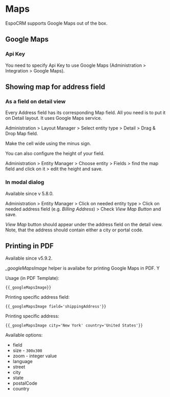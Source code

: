 # Maps

EspoCRM supports Google Maps out of the box.

## Google Maps

### Api Key

You need to specify Api Key to use Google Maps (Administration > Integration > Google Maps).


## Showing map for address field

### As a field on detail view

Every Address field has its corresponding Map field. All you need is to put it on Detail layout. It uses Google Maps service.

Administration > Layout Manager > Select entity type > Detail > Drag & Drop Map field.

Make the cell wide using the minus sign.

You can also configure the height of your field.

Administration > Entity Manager > Choose entity > Fields > find the map field and click on it > edit the height and save.

### In modal dialog

Available since v 5.8.0.

Administration > Entity Manager > Click on needed entity type > Click on needed address field (e.g. *Billing Address*) > Check *View Map Button* and save.

*View Map* button should appear under the address field on the detail view. Note, that the address should contain either a city or portal code.

## Printing in PDF

Available since v5.9.2.

*_googleMapsImage* helper is availabe for printing Google Maps in PDF. Y

Usage (in PDF Template):

```
{{_googleMapsImage}}
```

Printing specific address field:

```
{{_googleMapsImage field='shippingAddress'}}
```

Printing specific address:

```
{{_googleMapsImage city='New York' country='United States'}}
```

Available options:

* field
* size - `300x300`
* zoom - integer value
* language
* street
* city
* state
* postalCode
* country
